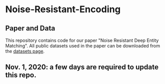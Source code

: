 # Noise-Resistant-Encoding

## Paper and Data
This repository contains code for our paper "Noise Resistant Deep Entity Matching".
All public datasets used in
the paper can be downloaded from the [datasets page](https://github.com/anhaidgroup/deepmatcher/blob/master/Datasets.md).

## Nov. 1, 2020: a few days are required to update this repo.

